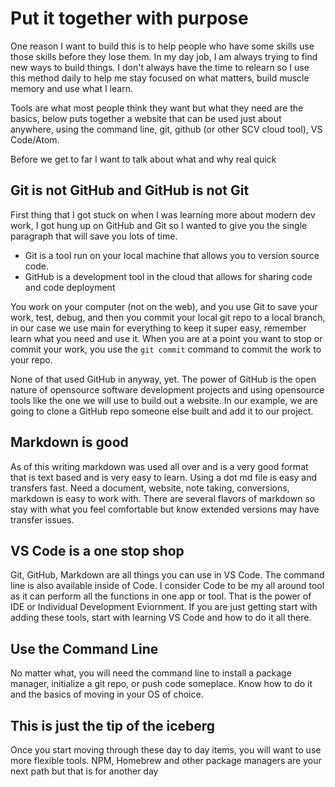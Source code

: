 # Put it together with purpose

One reason I want to build this is to help people who have some skills use those skills before they lose them.  In my day job, I am always trying to find new ways to build things.  I don't always have the time to relearn so I use this method daily to help me stay focused on what matters, build muscle memory and use what I learn.

Tools are what most people think they want but what they need are the basics, below puts together a website that can be used just about anywhere, using the command line, git, github (or other SCV cloud tool), VS Code/Atom.

Before we get to far I want to talk about what and why real quick

## Git is not GitHub and GitHub is not Git

First thing that I got stuck on when I was learning more about modern dev work, I got hung up on GitHub and Git so I wanted to give you the single paragraph that will save you lots of time.

* Git is a tool run on your local machine that allows you to version source code.
* GitHub is a development tool in the cloud that allows for sharing code and code deployment

You work on your computer (not on the web), and you use Git to save your work, test, debug, and then you commit your local git repo to a local branch, in our case we use main for everything to keep it super easy, remember learn what you need and use it.  When you are at a point you want to stop or commit your work, you use the ```git commit``` command to commit the work to your repo.  

None of that used GitHub in anyway, yet.  The power of GitHub is the open nature of opensource software development projects and using opensource tools like the one we will use to build out a website. In our example, we are going to clone a GitHub repo someone else built and add it to our project.

## Markdown is good

As of this writing markdown was used all over and is a very good format that is text based and is very easy to learn.  Using a dot md file is easy and transfers fast.  Need a document, website, note taking, conversions, markdown is easy to work with.  There are several flavors of markdown so stay with what you feel comfortable but know extended versions may have transfer issues.

## VS Code is a one stop shop

Git, GitHub, Markdown are all things you can use in VS Code.  The command line is also available inside of Code.  I consider Code to be my all around tool as it can perform all the functions in one app or tool.  That is the power of IDE or Individual Development Eviornment.  If you are just getting start with adding these tools, start with learning VS Code and how to do it all there.

## Use the Command Line

No matter what, you will need the command line to install a package manager, initialize a git repo, or push code someplace.  Know how to do it and the basics of moving in your OS of choice.

## This is just the tip of the iceberg

Once you start moving through these day to day items, you will want to use more flexible tools.  NPM, Homebrew and other package managers are your next path but that is for another day